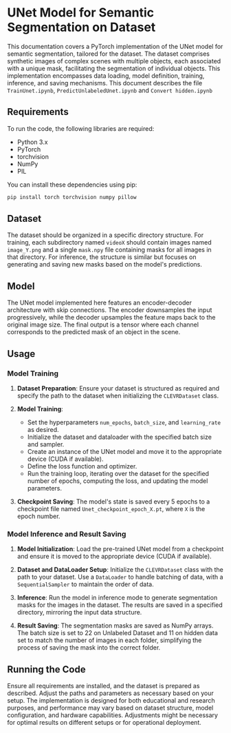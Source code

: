 # UNet Model for Semantic Segmentation on Dataset

This documentation covers a PyTorch implementation of the UNet model for semantic segmentation, tailored for the dataset. The dataset comprises synthetic images of complex scenes with multiple objects, each associated with a unique mask, facilitating the segmentation of individual objects. This implementation encompasses data loading, model definition, training, inference, and saving mechanisms. This document describes the file `TrainUnet.ipynb`, `PredictUnlabeledUnet.ipynb` and `Convert hidden.ipynb`

## Requirements

To run the code, the following libraries are required:

- Python 3.x
- PyTorch
- torchvision
- NumPy
- PIL

You can install these dependencies using pip:

```bash
pip install torch torchvision numpy pillow
```

## Dataset

The dataset should be organized in a specific directory structure. For training, each subdirectory named `videoX` should contain images named `image_Y.png` and a single `mask.npy` file containing masks for all images in that directory. For inference, the structure is similar but focuses on generating and saving new masks based on the model's predictions.

## Model

The UNet model implemented here features an encoder-decoder architecture with skip connections. The encoder downsamples the input progressively, while the decoder upsamples the feature maps back to the original image size. The final output is a tensor where each channel corresponds to the predicted mask of an object in the scene.

## Usage

### Model Training

1. **Dataset Preparation**: Ensure your dataset is structured as required and specify the path to the dataset when initializing the `CLEVRDataset` class.

2. **Model Training**:
    - Set the hyperparameters `num_epochs`, `batch_size`, and `learning_rate` as desired.
    - Initialize the dataset and dataloader with the specified batch size and sampler.
    - Create an instance of the UNet model and move it to the appropriate device (CUDA if available).
    - Define the loss function and optimizer.
    - Run the training loop, iterating over the dataset for the specified number of epochs, computing the loss, and updating the model parameters.

3. **Checkpoint Saving**: The model's state is saved every 5 epochs to a checkpoint file named `Unet_checkpoint_epoch_X.pt`, where `X` is the epoch number.

### Model Inference and Result Saving

1. **Model Initialization**: Load the pre-trained UNet model from a checkpoint and ensure it is moved to the appropriate device (CUDA if available).

2. **Dataset and DataLoader Setup**: Initialize the `CLEVRDataset` class with the path to your dataset. Use a `DataLoader` to handle batching of data, with a `SequentialSampler` to maintain the order of data.

3. **Inference**: Run the model in inference mode to generate segmentation masks for the images in the dataset. The results are saved in a specified directory, mirroring the input data structure.

4. **Result Saving**: The segmentation masks are saved as NumPy arrays. The batch size is set to 22 on Unlabeled Dataset and 11 on hidden data set to match the number of images in each folder, simplifying the process of saving the mask into the correct folder.

## Running the Code

Ensure all requirements are installed, and the dataset is prepared as described. Adjust the paths and parameters as necessary based on your setup. The implementation is designed for both educational and research purposes, and performance may vary based on dataset structure, model configuration, and hardware capabilities. Adjustments might be necessary for optimal results on different setups or for operational deployment.
